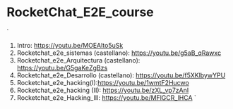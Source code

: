 # RocketChat_E2E_course
`
1. Intro: https://youtu.be/MOEAlto5uSk
2. Rocketchat_e2e_sistemas (castellano): https://youtu.be/g5aB_qRawxc
3. Rocketchat_e2e_Arquitectura (castellano): https://youtu.be/G5gaKeZgBzs
4. Rocketchat_e2e_Desarrollo (castellano): https://youtu.be/f5XKlbywYPU
5. Rocketchat_e2e_hacking(I):https://youtu.be/1wmtF2Hucwo
6. Rocketchat_e2e_hacking (II): https://youtu.be/zXL_vp7zAnI
7. Rocketchat_e2e_Hacking_III: https://youtu.be/MFlGCR_lHCA
`
